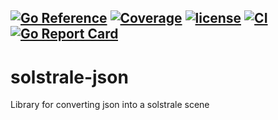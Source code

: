 [![Go Reference](https://pkg.go.dev/badge/github.com/DanielPettersson/solstrale-json.svg)](https://pkg.go.dev/github.com/DanielPettersson/solstrale-json)
[![Coverage](https://codecov.io/gh/DanielPettersson/solstrale-json/branch/main/graphs/badge.svg?branch=main)](https://codecov.io/gh/DanielPettersson/solstrale-json)
[![license](https://img.shields.io/github/license/DanielPettersson/solstrale-json.svg)](https://tldrlegal.com/license/gnu-general-public-license-v3-(gpl-3))
[![CI](https://github.com/DanielPettersson/solstrale-json/workflows/Go/badge.svg)](https://github.com/DanielPettersson/solstrale-json/actions?query=workflow%3CI)
[![Go Report Card](https://goreportcard.com/badge/github.com/DanielPettersson/solstrale-json)](https://goreportcard.com/report/github.com/DanielPettersson/solstrale-json)
------
# solstrale-json
Library for converting json into a solstrale scene
